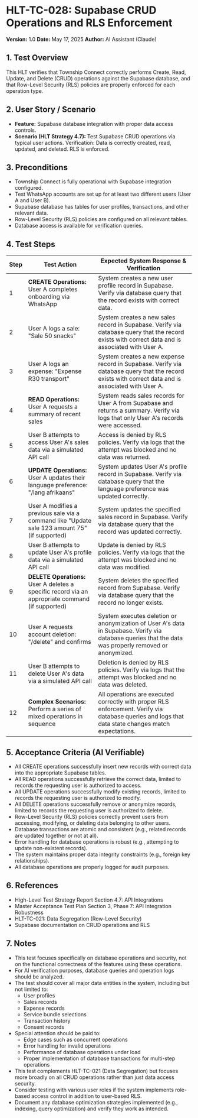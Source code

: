 # HLT-TC-028: Supabase CRUD Operations and RLS Enforcement

**Version:** 1.0
**Date:** May 17, 2025
**Author:** AI Assistant (Claude)

## 1. Test Overview
This HLT verifies that Township Connect correctly performs Create, Read, Update, and Delete (CRUD) operations against the Supabase database, and that Row-Level Security (RLS) policies are properly enforced for each operation type.

## 2. User Story / Scenario
* **Feature:** Supabase database integration with proper data access controls.
* **Scenario (HLT Strategy 4.7):** Test Supabase CRUD operations via typical user actions. Verification: Data is correctly created, read, updated, and deleted. RLS is enforced.

## 3. Preconditions
* Township Connect is fully operational with Supabase integration configured.
* Test WhatsApp accounts are set up for at least two different users (User A and User B).
* Supabase database has tables for user profiles, transactions, and other relevant data.
* Row-Level Security (RLS) policies are configured on all relevant tables.
* Database access is available for verification queries.

## 4. Test Steps

| Step | Test Action | Expected System Response & Verification |
|------|-------------|----------------------------------------|
| 1 | **CREATE Operations:** User A completes onboarding via WhatsApp | System creates a new user profile record in Supabase. Verify via database query that the record exists with correct data. |
| 2 | User A logs a sale: "Sale 50 snacks" | System creates a new sales record in Supabase. Verify via database query that the record exists with correct data and is associated with User A. |
| 3 | User A logs an expense: "Expense R30 transport" | System creates a new expense record in Supabase. Verify via database query that the record exists with correct data and is associated with User A. |
| 4 | **READ Operations:** User A requests a summary of recent sales | System reads sales records for User A from Supabase and returns a summary. Verify via logs that only User A's records were accessed. |
| 5 | User B attempts to access User A's sales data via a simulated API call | Access is denied by RLS policies. Verify via logs that the attempt was blocked and no data was returned. |
| 6 | **UPDATE Operations:** User A updates their language preference: "/lang afrikaans" | System updates User A's profile record in Supabase. Verify via database query that the language preference was updated correctly. |
| 7 | User A modifies a previous sale via a command like "Update sale 123 amount 75" (if supported) | System updates the specified sales record in Supabase. Verify via database query that the record was updated correctly. |
| 8 | User B attempts to update User A's profile data via a simulated API call | Update is denied by RLS policies. Verify via logs that the attempt was blocked and no data was modified. |
| 9 | **DELETE Operations:** User A deletes a specific record via an appropriate command (if supported) | System deletes the specified record from Supabase. Verify via database query that the record no longer exists. |
| 10 | User A requests account deletion: "/delete" and confirms | System executes deletion or anonymization of User A's data in Supabase. Verify via database queries that the data was properly removed or anonymized. |
| 11 | User B attempts to delete User A's data via a simulated API call | Deletion is denied by RLS policies. Verify via logs that the attempt was blocked and no data was deleted. |
| 12 | **Complex Scenarios:** Perform a series of mixed operations in sequence | All operations are executed correctly with proper RLS enforcement. Verify via database queries and logs that data state changes match expectations. |

## 5. Acceptance Criteria (AI Verifiable)
* All CREATE operations successfully insert new records with correct data into the appropriate Supabase tables.
* All READ operations successfully retrieve the correct data, limited to records the requesting user is authorized to access.
* All UPDATE operations successfully modify existing records, limited to records the requesting user is authorized to modify.
* All DELETE operations successfully remove or anonymize records, limited to records the requesting user is authorized to delete.
* Row-Level Security (RLS) policies correctly prevent users from accessing, modifying, or deleting data belonging to other users.
* Database transactions are atomic and consistent (e.g., related records are updated together or not at all).
* Error handling for database operations is robust (e.g., attempting to update non-existent records).
* The system maintains proper data integrity constraints (e.g., foreign key relationships).
* All database operations are properly logged for audit purposes.

## 6. References
* High-Level Test Strategy Report Section 4.7: API Integrations
* Master Acceptance Test Plan Section 3, Phase 7: API Integration Robustness
* HLT-TC-021: Data Segregation (Row-Level Security)
* Supabase documentation on CRUD operations and RLS

## 7. Notes
* This test focuses specifically on database operations and security, not on the functional correctness of the features using these operations.
* For AI verification purposes, database queries and operation logs should be analyzed.
* The test should cover all major data entities in the system, including but not limited to:
  * User profiles
  * Sales records
  * Expense records
  * Service bundle selections
  * Transaction history
  * Consent records
* Special attention should be paid to:
  * Edge cases such as concurrent operations
  * Error handling for invalid operations
  * Performance of database operations under load
  * Proper implementation of database transactions for multi-step operations
* This test complements HLT-TC-021 (Data Segregation) but focuses more broadly on all CRUD operations rather than just data access security.
* Consider testing with various user roles if the system implements role-based access control in addition to user-based RLS.
* Document any database optimization strategies implemented (e.g., indexing, query optimization) and verify they work as intended.